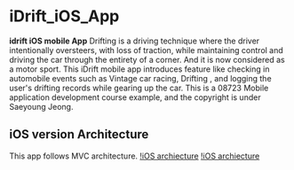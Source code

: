 # **iDrift_iOS_App**
**idrift iOS mobile App**
Drifting is a driving technique where the driver intentionally oversteers, with loss of traction, while maintaining control and driving the car through the entirety of a corner.
And it is now considered as a motor sport. 
This iDrift mobile app introduces feature like checking in automobile events such as Vintage car racing, Drifting , and logging the user's drifting records while gearing up the car.
This is a 08723 Mobile application development course example, and the copyright is under Saeyoung Jeong. 
## iOS version Architecture 
This app follows MVC architecture. 
[!iOS archiecture](ios1.png)
[!iOS archiecture](ios2.png)


